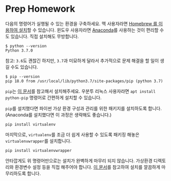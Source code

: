 Prep Homework
=============

다음의 명령어가 실행될 수 있는 환경을 구축하세요. 맥 사용자라면 [Homebrew 를 이용하여 설치](https://docs.brew.sh/Homebrew-and-Python)할 수 있습니다. 윈도우 사용자라면 [Anaconda](https://www.anaconda.com/download/)를 사용하는 것이 편리할 수도 있습니다. 직접 설치해도 무방합니다.

```
$ python --version
Python 3.7.0
```

참고: `3.6`도 괜찮긴 하지만, `3.7`과 미묘하게 달라서 추가적으로 문제 해결을 할 일이 생길 수도 있습니다.

```
$ pip --version
pip 18.0 from /usr/local/lib/python3.7/site-packages/pip (python 3.7)
```

`pip`는 [이 문서](https://pip.pypa.io/en/stable/installing/)를 참고해서 설치해주세요. 우분투 리눅스 사용자라면 `apt install python-pip` 명령어로 간편하게 설치할 수 있습니다.

`pip`를 설치했다면 파이썬 가상 환경 구성과 관리를 위한 패키지를 설치하도록 합니다. (Anaconda를 설치했다면 이 과정은 생략해도 좋습니다.)

```
pip install virtualenv
```

마지막으로, `virtualenv`를 조금 더 쉽게 사용할 수 있도록 패키징 해놓은 `virtualenvwrapper`를 설치합니다.

```
pip install virtualenvwrapper
```

안타깝게도 위 명령어만으로는 설치가 완벽하게 마무리 되지 않습니다. 가상환경 디렉토리와 환경변수 설정 등을 직접 해주어야 합니다. [이 문서](https://virtualenvwrapper.readthedocs.io/en/latest/)를 참고하여 설치를 깔끔하게 마무리하도록 합니다.
